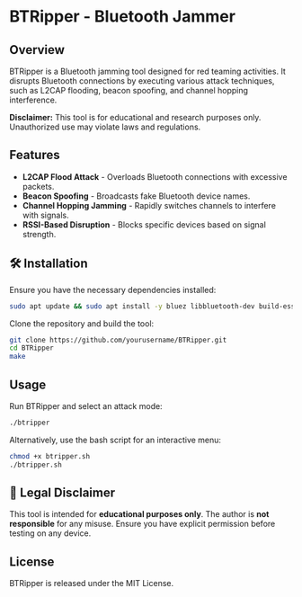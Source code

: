 # BTRipper - Bluetooth Jammer

## Overview
BTRipper is a Bluetooth jamming tool designed for red teaming activities. It disrupts Bluetooth connections by executing various attack techniques, such as L2CAP flooding, beacon spoofing, and channel hopping interference.

 **Disclaimer:** This tool is for educational and research purposes only. Unauthorized use may violate laws and regulations.

## Features
- **L2CAP Flood Attack** - Overloads Bluetooth connections with excessive packets.
- **Beacon Spoofing** - Broadcasts fake Bluetooth device names.
- **Channel Hopping Jamming** - Rapidly switches channels to interfere with signals.
- **RSSI-Based Disruption** - Blocks specific devices based on signal strength.

## 🛠 Installation
Ensure you have the necessary dependencies installed:
```bash
sudo apt update && sudo apt install -y bluez libbluetooth-dev build-essential
```

Clone the repository and build the tool:
```bash
git clone https://github.com/yourusername/BTRipper.git
cd BTRipper
make
```

## Usage
Run BTRipper and select an attack mode:
```bash
./btripper
```
Alternatively, use the bash script for an interactive menu:
```bash
chmod +x btripper.sh
./btripper.sh
```

## 🚨 Legal Disclaimer
This tool is intended for **educational purposes only**. The author is **not responsible** for any misuse. Ensure you have explicit permission before testing on any device.

##  License
BTRipper is released under the MIT License.

